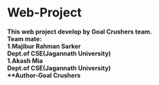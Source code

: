 # Web-Project
<b>This web project develop by Goal Crushers team.<br>
Team mate:<br>
1.Majibur Rahman Sarker<br>
Dept.of CSE(Jagannath University)<br>
1.Akash Mia<br>
Dept.of CSE(Jagannath University)<br>
**Author-Goal Crushers</b>
